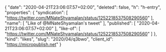 {
  "date": "2020-04-21T23:06:07.57+02:00",
  "deleted": false,
  "h": "h-entry",
  "properties": {
    "syndication": [
      "https://twitter.com/MNateShyamalan/status/1252218537508290560"
    ],
    "name": [
      "Like of @MNateShyamalan's tweet"
    ],
    "published": [
      "2020-04-21T23:06:07.57+02:00"
    ],
    "like-of": [
      "https://twitter.com/MNateShyamalan/status/1252218537508290560"
    ]
  },
  "kind": "likes",
  "slug": "2020/04/q3bwo",
  "client_id": "https://micropublish.net"
}
